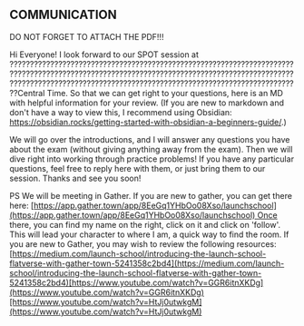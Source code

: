 ## COMMUNICATION

DO NOT FORGET TO ATTACH THE PDF!!!

Hi Everyone! I look forward to our SPOT session at ????????????????????????????????????????????????????????????????????????????????????????????????????????????????????????????????????????????????????????????????????????????????????????????????????????????????????Central Time. So that we can get right to your questions, here is an MD with helpful information for your review. (If you are new to markdown and don't have a way to view this, I recommend using Obsidian: https://obsidian.rocks/getting-started-with-obsidian-a-beginners-guide/.) 

We will go over the introductions, and I will answer any questions you have about the exam (without giving anything away from the exam). Then we will dive right into working through practice problems! If you have any particular questions, feel free to reply here with them, or just bring them to our session. Thanks and see you soon!

PS We will be meeting in Gather. If you are new to gather, you can get there here: [https://app.gather.town/app/8EeGq1YHbOo08Xso/launchschool](https://app.gather.town/app/8EeGq1YHbOo08Xso/launchschool) Once there, you can find my name on the right, click on it and click on 'follow'. This will lead your character to where I am, a quick way to find the room. If you are new to Gather, you may wish to review the following resources:[https://medium.com/launch-school/introducing-the-launch-school-flatverse-with-gather-town-5241358c2bd4](https://medium.com/launch-school/introducing-the-launch-school-flatverse-with-gather-town-5241358c2bd4)[https://www.youtube.com/watch?v=GGR6itnXKDg](https://www.youtube.com/watch?v=GGR6itnXKDg)[https://www.youtube.com/watch?v=HtJj0utwkgM](https://www.youtube.com/watch?v=HtJj0utwkgM)

